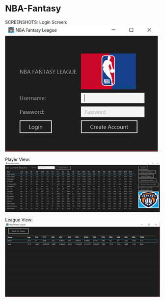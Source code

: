 # NBA-Fantasy
SCREENSHOTS:
Login Screen:
![alt text](https://github.com/nicoburniske/NBA-Fantasy/blob/master/examples/Login%20Screen.PNG)

Player View:
![alt text](https://github.com/nicoburniske/NBA-Fantasy/blob/master/examples/Player%20View.PNG)

League View:
![alt text](https://github.com/nicoburniske/NBA-Fantasy/blob/master/examples/LeagueView.PNG)
